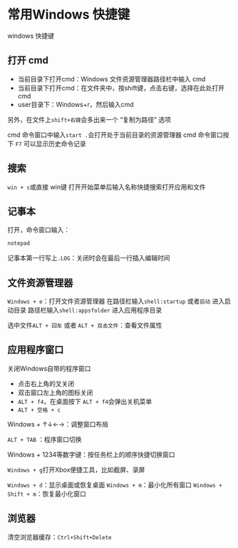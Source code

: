 # 常用Windows 快捷键

windows 快捷键
<!--more-->

## 打开 cmd
* 当前目录下打开cmd：Windows 文件资源管理器路径栏中输入 cmd
* 当前目录下打开cmd：在文件夹中，按shift键，点击右键，选择在此处打开cmd
* user目录下：Windows+r，然后输入cmd

另外，在文件上`shift+右键`会多出来一个 “复制为路径” 选项

cmd 命令窗口中输入`start .`会打开处于当前目录的资源管理器
cmd 命令窗口按下 `F7` 可以显示历史命令记录

## 搜索
`win + s`或直接 win键 打开开始菜单后输入名称快捷搜索打开应用和文件

## 记事本
打开，命令窗口输入：
```bash
notepad
```
记事本第一行写上`.LOG`：关闭时会在最后一行插入编辑时间


## 文件资源管理器
`Windows + e`：打开文件资源管理器
在路径栏输入`shell:startup` 或者`启动` 进入启动目录
路径栏输入`shell:appsfolder` 进入应用程序目录

选中文件`ALT + 回车` 或者 `ALT + 双击文件`：查看文件属性

## 应用程序窗口
关闭Windows自带的程序窗口
* 点击右上角的叉关闭
* 双击窗口左上角的图标关闭
* `ALT + f4`，在桌面按下 `ALT + f4`会弹出关机菜单
* `ALT + 空格 + c`

Windows + ↑↓←→：调整窗口布局

`ALT + TAB` ：程序窗口切换

Windows + 1234等数字键：按任务栏上的顺序快捷切换窗口

`Windows + g`打开Xbox便捷工具，比如截屏、录屏

`Windows + d`：显示桌面或恢复桌面
`Windows + m`：最小化所有窗口
`Windows + Shift + m`：恢复最小化窗口
## 浏览器
清空浏览器缓存：`Ctrl+Shift+Delete`








